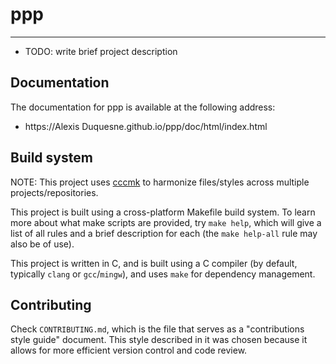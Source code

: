 # ppp
---

- TODO: write brief project description



Documentation
---
The documentation for ppp is available at the following address:
- https://Alexis Duquesne.github.io/ppp/doc/html/index.html



Build system
---
NOTE: This project uses [cccmk](https://github.com/lexouduck/libccc/cccmk/) to harmonize files/styles across multiple projects/repositories.

This project is built using a cross-platform Makefile build system.
To learn more about what make scripts are provided, try `make help`, which will give a list of all rules and a brief description for each (the `make help-all` rule may also be of use).

This project is written in C, and is built using a C compiler (by default, typically `clang` or `gcc`/`mingw`), and uses `make` for dependency management.



Contributing
---
Check `CONTRIBUTING.md`, which is the file that serves as a "contributions style guide" document.
This style described in it was chosen because it allows for more efficient version control and code review.
